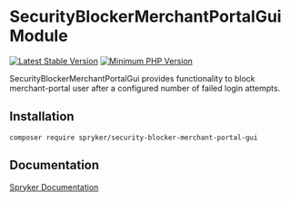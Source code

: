 # SecurityBlockerMerchantPortalGui Module
[![Latest Stable Version](https://poser.pugx.org/spryker/security-blocker-merchant-portal-gui/v/stable.svg)](https://packagist.org/packages/spryker/security-blocker-merchant-portal-gui)
[![Minimum PHP Version](https://img.shields.io/badge/php-%3E%3D%208.2-8892BF.svg)](https://php.net/)

SecurityBlockerMerchantPortalGui provides functionality to block merchant-portal user after a configured number of failed login attempts.

## Installation

```
composer require spryker/security-blocker-merchant-portal-gui
```

## Documentation

[Spryker Documentation](https://docs.spryker.com)
